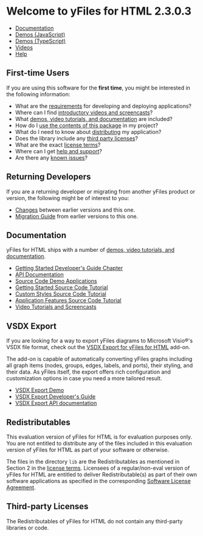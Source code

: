 <!--
 //////////////////////////////////////////////////////////////////////////////
 // @license
 // This demo file is part of yFiles for HTML 2.3.0.3.
 // Use is subject to license terms.
 //
 // Copyright (c) 2000-2020 by yWorks GmbH, Vor dem Kreuzberg 28,
 // 72070 Tuebingen, Germany. All rights reserved.
 //
 //////////////////////////////////////////////////////////////////////////////
-->
# Welcome to yFiles for HTML 2.3.0.3

- [Documentation](http://localhost:4242/doc/api/index.html)
- [Demos (JavaScript)](http://localhost:4242/demos-js/README.html)
- [Demos (TypeScript)](http://localhost:4242/demos-ts/README.html)
- [Videos](https://docs.yworks.com/yfileshtml/index.html#/kb/article/774)
- [Help](http://localhost:4242/doc/readme/support.html)

## First-time Users

If you are using this software for the **first time**, you might be interested in the following information:

- What are the [requirements](http://localhost:4242/doc/api/index.html#/dguide/introduction-technical_requirements) for developing and deploying applications?
- Where can I find [introductory videos and screencasts](https://docs.yworks.com/yfileshtml/index.html#/kb/article/774)?
- What [demos, video tutorials, and documentation](http://localhost:4242/doc/readme/documentation.html) are included?
- How do I [use the contents of this package](http://localhost:4242/doc/readme/installation.html) in my project?
- What do I need to know about [distributing](http://localhost:4242/doc/readme/distribution.html) my application?
- Does the library include any [third party licenses](http://localhost:4242/doc/readme/distribution.html#third-party)?
- What are the exact [license terms](http://localhost:4242/doc/readme/legal/SOFTWARE_LICENSE_AGREEMENT.html)?
- Where can I get [help and support](http://localhost:4242/doc/readme/support.html)?
- Are there any [known issues](http://localhost:4242/doc/api/index.html#/dguide/known_issues)?

## Returning Developers

If you are a returning developer or migrating from another yFiles product or version, the following might be of interest to you:

- [Changes](http://localhost:4242/doc/readme/changes.html) between earlier versions and this one.
- [Migration Guide](http://localhost:4242/doc/api/index.html#/dguide/migration) from earlier versions to this one.

## Documentation

yFiles for HTML ships with a number of [demos, video tutorials, and documentation](http://localhost:4242/doc/readme/documentation.html).

- [Getting Started Developer's Guide Chapter](http://localhost:4242/doc/api/index.html#/dguide/getting_started)
- [API Documentation](http://localhost:4242/doc/api/index.html#)
- [Source Code Demo Applications](http://localhost:4242/demos-js/README.html)
- [Getting Started Source Code Tutorial](http://localhost:4242/demos-js/README.html#tutorial-getting-started)
- [Custom Styles Source Code Tutorial](http://localhost:4242/demos-js/README.html#tutorial-custom-styles)
- [Application Features Source Code Tutorial](http://localhost:4242/demos-js/README.html#tutorial-application-features)
- [Video Tutorials and Screencasts](https://docs.yworks.com/yfileshtml/index.html#/kb/article/774)

## VSDX Export

If you are looking for a way to export yFiles diagrams to Microsoft Visio®'s VSDX file format, check out the [VSDX Export for yFiles for HTML](https://www.yworks.com/products/yfiles-for-html/vsdx-export) add-on.

The add-on is capable of automatically converting yFiles graphs including all graph items (nodes, groups, edges, labels, and ports), their styling, and their data. As yFiles itself, the export offers rich configuration and customization options in case you need a more tailored result.

- [VSDX Export Demo](https://live.yworks.com/demos/view/vsdxexport/index.html)
- [VSDX Export Developer's Guide](https://docs.yworks.com/vsdx-html/#/dguide/introduction)
- [VSDX Export API documentation](https://docs.yworks.com/vsdx-html/#/home)

## Redistributables

This evaluation version of yFiles for HTML is for evaluation purposes only. You are not entitled to distribute any of the files included in this evaluation version of yFiles for HTML as part of your software or otherwise.

The files in the directory `lib` are the Redistributables as mentioned in Section 2 in the [license terms](http://localhost:4242/doc/readme/legal/SOFTWARE_LICENSE_AGREEMENT.html). Licensees of a regular/non-eval version of yFiles for HTML are entitled to deliver Redistributable(s) as part of their own software applications as specified in the corresponding [Software License Agreement](http://localhost:4242/doc/readme/legal/SOFTWARE_LICENSE_AGREEMENT.html).

## Third-party Licenses

The Redistributables of yFiles for HTML do not contain any third-party libraries or code.
